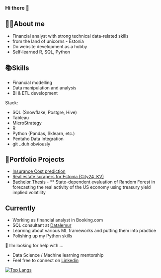 ### Hi there 👋

## 👨‍💻About me

* Financial analyst with strong technical data-related skills
* from the land of unicorns - Estonia
* Do website development as a hobby
* Self-learned R, SQL, Python

## 📚Skills
* Financial modelling
* Data manipulation and analysis
* BI & ETL development

Stack:
* SQL (Snowflake, Postgre, Hive)
* Tableau
* MicroStrategy
* R
* Python (Pandas, Sklearn, etc.)
* Pentaho Data Integration
* git ..duh obviously

## 📁Portfolio Projects
* [Insurance Cost prediction](https://github.com/karelrappo/insurance-webapp)
* [Real estate scrapers for Estonia (City24, KV)](https://github.com/karelrappo/realestate)
* [Bachelor Thesis](https://github.com/karelrappo/thesis2020) - 
** State-dependent evaluation of Random Forest in forecasting the real activity of the US economy using treasury yield implied volatility

## Currently
* Working as financial analyst in Booking.com
* SQL consultant at [Datalemur](http://datalemur.com)
* Learning about various ML frameworks and putting them into practice
* Polishing up my Python skills


🤔 I’m looking for help with ...
* Data Science / Machine learning mentorship
* Feel free to connect on [Linkedin](https://www.linkedin.com/in/karel-räppo/)

[![Top Langs](https://github-readme-stats.vercel.app/api/top-langs/?username=krappo)](https://github.com/anuraghazra/github-readme-stats)

